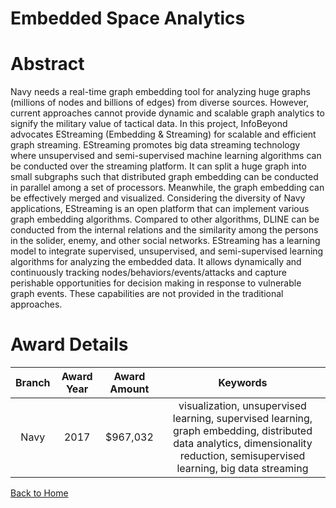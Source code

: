 
Embedded Space Analytics
========================

# Abstract


Navy needs a real-time graph embedding tool for analyzing huge graphs (millions of nodes and billions of edges) from diverse sources. However, current approaches cannot provide dynamic and scalable graph analytics to signify the military value of tactical data. In this project, InfoBeyond advocates EStreaming (Embedding & Streaming) for scalable and efficient graph streaming. EStreaming promotes big data streaming technology where unsupervised and semi-supervised machine learning algorithms can be conducted over the streaming platform. It can split a huge graph into small subgraphs such that distributed graph embedding can be conducted in parallel among a set of processors. Meanwhile, the graph embedding can be effectively merged and visualized. Considering the diversity of Navy applications, EStreaming is an open platform that can implement various graph embedding algorithms. Compared to other algorithms, DLINE can be conducted from the internal relations and the similarity among the persons in the solider, enemy, and other social networks. EStreaming has a learning model to integrate supervised, unsupervised, and semi-supervised learning algorithms for analyzing the embedded data. It allows dynamically and continuously tracking nodes/behaviors/events/attacks and capture perishable opportunities for decision making in response to vulnerable graph events. These capabilities are not provided in the traditional approaches.  

# Award Details

|Branch|Award Year|Award Amount|Keywords|
| :---: | :---: | :---: | :---: |
|Navy|2017|$967,032|visualization, unsupervised learning, supervised learning, graph embedding, distributed data analytics, dimensionality reduction, semisupervised learning, big data streaming|
  
  


[Back to Home](https://github.com/chrischow/dod_sbir_awards/Reports/DJ/#1934)